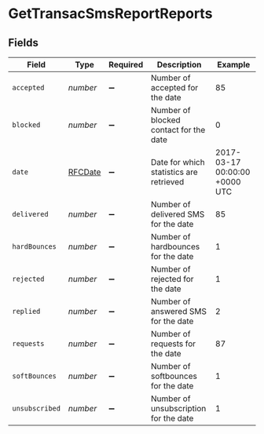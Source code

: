 # GetTransacSmsReportReports


## Fields

| Field                                   | Type                                    | Required                                | Description                             | Example                                 |
| --------------------------------------- | --------------------------------------- | --------------------------------------- | --------------------------------------- | --------------------------------------- |
| `accepted`                              | *number*                                | :heavy_minus_sign:                      | Number of accepted for the date         | 85                                      |
| `blocked`                               | *number*                                | :heavy_minus_sign:                      | Number of blocked contact for the date  | 0                                       |
| `date`                                  | [RFCDate](../../types/rfcdate.md)       | :heavy_minus_sign:                      | Date for which statistics are retrieved | 2017-03-17 00:00:00 +0000 UTC           |
| `delivered`                             | *number*                                | :heavy_minus_sign:                      | Number of delivered SMS for the date    | 85                                      |
| `hardBounces`                           | *number*                                | :heavy_minus_sign:                      | Number of hardbounces for the date      | 1                                       |
| `rejected`                              | *number*                                | :heavy_minus_sign:                      | Number of rejected for the date         | 1                                       |
| `replied`                               | *number*                                | :heavy_minus_sign:                      | Number of answered SMS for the date     | 2                                       |
| `requests`                              | *number*                                | :heavy_minus_sign:                      | Number of requests for the date         | 87                                      |
| `softBounces`                           | *number*                                | :heavy_minus_sign:                      | Number of softbounces for the date      | 1                                       |
| `unsubscribed`                          | *number*                                | :heavy_minus_sign:                      | Number of unsubscription for the date   | 1                                       |
